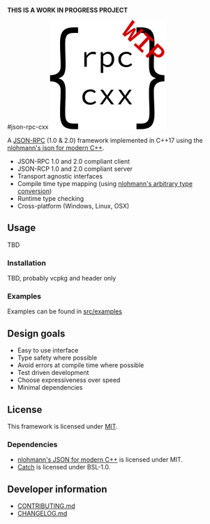 **THIS IS A WORK IN PROGRESS PROJECT**

#json-rpc-cxx
![json-rpc-cxx-icon](doc/icon.png)

A [JSON-RPC](https://www.jsonrpc.org/) (1.0 & 2.0) framework implemented in C++17 using the [nlohmann's json for modern C++](https://github.com/nlohmann/json).

- JSON-RPC 1.0 and 2.0 compliant client
- JSON-RCP 1.0 and 2.0 compliant server
- Transport agnostic interfaces
- Compile time type mapping (using [nlohmann's arbitrary type conversion](https://github.com/nlohmann/json#arbitrary-types-conversions))
- Runtime type checking
- Cross-platform (Windows, Linux, OSX)

## Usage
TBD

### Installation
TBD, probably vcpkg and header only
### Examples
Examples can be found in [src/examples](src/examples)

## Design goals
- Easy to use interface
- Type safety where possible
- Avoid errors at compile time where possible
- Test driven development
- Choose expressiveness over speed
- Minimal dependencies

## License
This framework is licensed under [MIT](LICENSE).

### Dependencies
- [nlohmann's JSON for modern C++](https://github.com/nlohmann/json) is licensed under MIT.
- [Catch](https://github.com/catchorg/Catch2) is licensed under BSL-1.0.

## Developer information
- [CONTRIBUTING.md](CONTRIBUTING.md)
- [CHANGELOG.md](CHANGELOG.md)